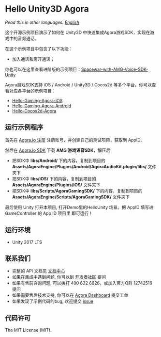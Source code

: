 # Hello Unity3D Agora

*Read this in other languages: [English](README.en.md)*

这个开源示例项目演示了如何在 Unity3D 中快速集成Agora游戏SDK，实现在游戏中的音频通话。

在这个示例项目中包含了以下功能：

- 加入通话和离开通话；

你也可以在这里查看进阶版的示例项目：[Spacewar-with-AMG-Voice-SDK-Unity](https://github.com/AgoraIO/Spacewar-with-AMG-Voice-SDK-Unity)

Agora游戏SDK支持 iOS / Android / Unity3D / Cocos2d 等多个平台，你可以查看对应各平台的示例项目：

- [Hello-Gaming-Agora-iOS](https://github.com/AgoraIO/Hello-Gaming-Agora-iOS)
- [Hello-Gaming-Agora-Android](https://github.com/AgoraIO/Hello-Gaming-Agora-Android)
- [Hello-Cocos2d-Agora](https://github.com/AgoraIO/Hello-Cocos2d-Agora)

## 运行示例程序
首先在 [Agora.io 注册](https://dashboard.agora.io/cn/signup/) 注册账号，并创建自己的测试项目，获取到 AppID。

然后在 [Agora.io SDK](https://www.agora.io/cn/blog/download/) 下载 **AMG 游戏语音SDK**，解压后

- 把SDK中 **libs/Android/** 下的内容，复制到项目的 **Assets/AgoraEngine/Plugins/Android/AgoraAudioKit.plugin/libs/** 文件夹下
- 把SDK中 **libs/iOS/** 下的内容，复制到项目的 **Assets/AgoraEngine/Plugins/iOS/** 文件夹下
- 把SDK中 **libs/Scripts/AgoraGamingSDK/** 下的内容，复制到项目的 **Assets/AgoraEngine/Scripts/AgoraGamingSDK/** 文件夹下

最后使用 Unity 打开本项目, 打开Demo里的HelloUnity 场景。把 AppID 填写进 GameController 的 App ID 项目里 即可运行！

## 运行环境
* Unity 2017 LTS

## 联系我们

- 完整的 API 文档见 [文档中心](https://docs.agora.io/cn/)
- 如果在集成中遇到问题, 你可以到 [开发者社区](https://dev.agora.io/cn/) 提问
- 如果有售前咨询问题, 可以拨打 400 632 6626，或加入官方Q群 12742516 提问
- 如果需要售后技术支持, 你可以在 [Agora Dashboard](https://dashboard.agora.io) 提交工单
- 如果发现了示例代码的bug, 欢迎提交 [issue](https://github.com/AgoraIO/Hello-Unity3D-Agora/issues)

## 代码许可

The MIT License (MIT).
